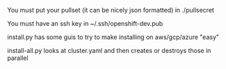You must put your pullset (it can be nicely json formatted) in ./pullsecret

You must have an ssh key in ~/.ssh/openshift-dev.pub

install.py has some guis to try to make installing on aws/gcp/azure "easy"

install-all.py looks at cluster.yaml and then creates or destroys those in parallel
